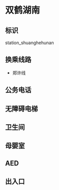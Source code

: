 # 双鹤湖南

## 标识

station_shuanghehunan

## 换乘线路

- 郑许线

## 公务电话



## 无障碍电梯



## 卫生间



## 母婴室



## AED



## 出入口

